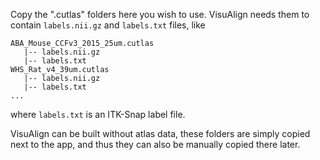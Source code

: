 Copy the ".cutlas" folders here you wish to use. VisuAlign needs them to contain ```labels.nii.gz``` and ```labels.txt``` files, like

    ABA_Mouse_CCFv3_2015_25um.cutlas
       |-- labels.nii.gz
       |-- labels.txt
    WHS_Rat_v4_39um.cutlas
       |-- labels.nii.gz
       |-- labels.txt
    ...

where ```labels.txt``` is an ITK-Snap label file.

VisuAlign can be built without atlas data, these folders are simply copied next to the app, and thus they can also be manually copied there later.